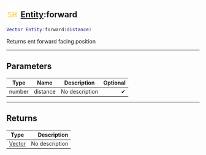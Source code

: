 ## <img src="../../.gitbook/assets/shared.png" width="32" height="32" /> [Entity](../entity/README.md):forward

```lua
Vector Entity:forward(distance)
```

Returns ent forward facing position

------
## Parameters

| Type   | Name | Description | Optional |
| ------ | ---- | ----------- | -------: |
| number | distance | No description | ✔ |


------
## Returns

| Type   | Description |
| ------ | ----------: |
| [Vector](../vector/README.md) | No description |

